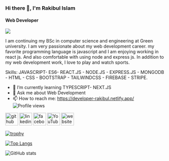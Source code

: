 ### Hi there 👋, I'm Rakibul Islam
#### Web Developer
![](https://drive.google.com/file/d/12-ZJ-08KQsjPpANTE9D1Z-ESpa_cxPoD/view?usp=sharing)

I am continuing my BSc in computer science and engineering at Green
university. I am very passionate about my web development career. my favorite programming language is javascript and I am enjoying working in react js. And also comfortable with using node and express js. In addition to my web development work, I love to play and watch sports.

Skills: JAVASCRIPT- ES6- REACT.JS - NODE.JS - EXPRESS.JS - MONGODB - HTML - CSS - BOOTSTRAP - TAILWINDCSS - FIREBASE - STRIPE.

- 🌱 I’m currently learning TYPESCRIPT- NEXT.JS 
- 💬 Ask me about Web Development 
- 📫 How to reach me: https://developer-rakibul.netlify.app/ 
![Profile views](https://gpvc.arturio.dev/rakibulislamrabby)  

[<img src='https://cdn.jsdelivr.net/npm/simple-icons@3.0.1/icons/github.svg' alt='github' height='40'>](https://github.com/rakibulislamrabby)  [<img src='https://cdn.jsdelivr.net/npm/simple-icons@3.0.1/icons/linkedin.svg' alt='linkedin' height='40'>](https://www.linkedin.com/in/https://www.linkedin.com/in/mdrakibulislam6//)  [<img src='https://cdn.jsdelivr.net/npm/simple-icons@3.0.1/icons/facebook.svg' alt='facebook' height='40'>](https://www.facebook.com/https://www.facebook.com/rakibulislam.rabby.2/)  [<img src='https://cdn.jsdelivr.net/npm/simple-icons@3.0.1/icons/youtube.svg' alt='YouTube' height='40'>](https://www.youtube.com/channel/https://www.youtube.com/c/RABBY360R)  [<img src='https://cdn.jsdelivr.net/npm/simple-icons@3.0.1/icons/icloud.svg' alt='website' height='40'>](https://developer-rakibul.netlify.app/)  

[![trophy](https://github-profile-trophy.vercel.app/?username=rakibulislamrabby)](https://github.com/ryo-ma/github-profile-trophy)

[![Top Langs](https://github-readme-stats.vercel.app/api/top-langs/?username=rakibulislamrabby)](https://github.com/anuraghazra/github-readme-stats)

![GitHub stats](https://github-readme-stats.vercel.app/api?username=rakibulislamrabby&show_icons=true&count_private=true)  

